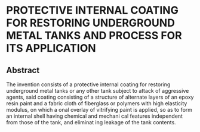 # PROTECTIVE INTERNAL COATING FOR RESTORING UNDERGROUND METAL TANKS AND PROCESS FOR ITS APPLICATION

## Abstract
The invention consists of a protective internal coating for restoring underground metal tanks or any other tank subject to attack of aggressive agents, said coating consisting of a structure of alternate layers of an epoxy resin paint and a fabric cloth of fiberglass or polymers with high elasticity modulus, on which a onal overlay of vitrifying paint is applied, so as to form an internal shell having chemical and mechani cal features independent from those of the tank, and eliminat ing leakage of the tank contents.